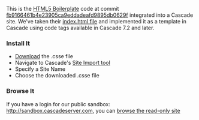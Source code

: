 This is the [HTML5 Boilerplate](http://html5boilerplate.com/) code at commit [fb9166461b4e23905ca9eddadeafd9895db0629f](https://github.com/h5bp/html5-boilerplate/tree/fb9166461b4e23905ca9eddadeafd9895db0629f) integrated into a Cascade site. We've taken their [index.html file](https://github.com/h5bp/html5-boilerplate/blob/fb9166461b4e23905ca9eddadeafd9895db0629f/index.html) and implemented it as a template in Cascade using code tags available in Cascade 7.2 and later.

### Install It

- [Download](https://github.com/hannonhill/Example-Sites/raw/master/HTML5-Boilerplate/html5%20boilerplate.csse) the .csse file
- Navigate to Cascade's [Site Import tool](http://www.hannonhill.com/kb/Site-Import-Export/index.html#site-import)
- Specify a Site Name
- Choose the downloaded .csse file

### Browse It

If you have a login for our public sandbox: http://sandbox.cascadeserver.com, you can [browse the read-only site](http://sandbox.cascadeserver.com/entity/open.act?id=25e51ac30a7aa62645b5ff658c18bd1b&type=folder)
